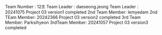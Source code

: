Team Number : 12조
Team Leader : daeseong.jeong
Team Leader : 20241075
Project 03 version1 completed
2nd Team Member: lemyedam
2nd TEam Member: 20242366
Project 03 version2 completed
3rd Team Member: Parksihyeon
3rdTeam Member: 20241057
Project 03 version3 completed